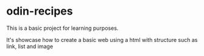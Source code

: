 # odin-recipes

This is a basic project for learning purposes.

It's showcase how to create a basic web using a html with structure such as link, list and image